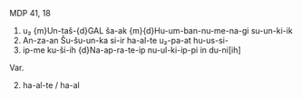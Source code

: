 MDP 41, 18
1. u₂ {m}Un-taš-{d}GAL ša-ak {m}{d}Hu-um-ban-nu-me-na-gi su-un-ki-ik
2. An-za-an Šu-šu-un-ka si-ir ha-al-te u₂-pa-at hu-us-si-
3. ip-me ku-ši-ih {d}Na-ap-ra-te-ip nu-ul-ki-ip-pi in du-ni[ih]

Var.

2. ha-al-te / ha-al

